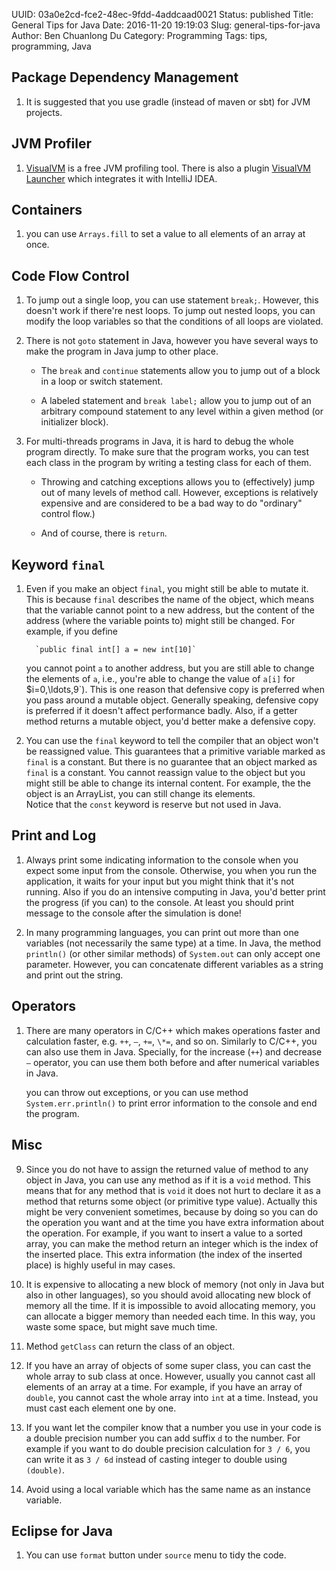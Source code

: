 UUID: 03a0e2cd-fce2-48ec-9fdd-4addcaad0021
Status: published
Title: General Tips for Java
Date: 2016-11-20 19:19:03
Slug: general-tips-for-java
Author: Ben Chuanlong Du
Category: Programming
Tags: tips, programming, Java

## Package Dependency Management

1. It is suggested that you use gradle (instead of maven or sbt) for JVM projects.

## JVM Profiler

1. [VisualVM](https://plugins.jetbrains.com/plugin/7115-visualvm-launcher)
    is a free JVM profiling tool. 
    There is also a plugin 
    [VisualVM Launcher](https://plugins.jetbrains.com/plugin/7115-visualvm-launcher)
    which integrates it with IntelliJ IDEA.

## Containers

1. you can use `Arrays.fill` to set a value to all elements of an array at once.

## Code Flow Control

1. To jump out a single loop, 
    you can use statement `break;`. 
    However, this doesn't work if there're nest loops. 
    To jump out nested loops,
    you can modify the loop variables so that the conditions of all loops are violated.

2.  There is not `goto` statement in Java, 
    however you have several ways to make the program in Java jump to other place.

    - The `break` and `continue` statements allow you 
        to jump out of a block in a loop or switch statement.

    - A labeled statement and `break label;` allow you 
        to jump out of an arbitrary compound statement 
        to any level within a given method (or initializer block).

3.  For multi-threads programs in Java, 
    it is hard to debug the whole program directly. 
    To make sure that the program works, 
    you can test each class in the program 
    by writing a testing class for each of them.

    - Throwing and catching exceptions allows you 
        to (effectively) jump out of many levels of method call. 
        However, exceptions is relatively expensive 
        and are considered to be a bad way to do "ordinary" control flow.)

    - And of course, there is `return`.

## Keyword `final`

1. Even if you make an object `final`, 
    you might still be able to mutate it. 
    This is because `final` describes the name of the object,
    which means that the variable cannot point to a new address, 
    but the content of the address (where the variable points to) might still be changed. 
    For example, if you define 

         `public final int[] a = new int[10]`

    you cannot point `a` to another address, 
    but you are still able to change the elements of `a`, 
    i.e., you're able to change the value of `a[i]` for $i=0,\ldots,9`\). 
    This is one reason that defensive copy is preferred when you pass around a mutable object. 
    Generally speaking, defensive copy is preferred if it doesn't affect performance badly. 
    Also, if a getter method returns a mutable object, 
    you'd better make a defensive copy.

2. You can use the `final` keyword to tell the compiler that an object won't be reassigned value.
    This guarantees that a primitive variable marked as `final` is a constant.
    But there is no guarantee that an object marked as `final` is a constant. 
    You cannot reassign value to the object but you might still be able to change its internal content.
    For example, the the object is an ArrayList, 
    you can still change its elements.  
    Notice that the `const` keyword is reserve but not used in Java.

## Print and Log

1. Always print some indicating information to the console 
    when you expect some input from the console. 
    Otherwise, 
    you when you run the application, 
    it waits for your input but you might think that it's not running. 
    Also if you do an intensive computing in Java, 
    you'd better print the progress (if you can) to the console. 
    At least you should print message to the console after the simulation is done!

2. In many programming languages, 
    you can print out more than one variables (not necessarily the same type) at a time. 
    In Java, 
    the method `println()` (or other similar methods) of `System.out` 
    can only accept one parameter. 
    However, you can concatenate different variables as a string 
    and print out the string.

## Operators

1. There are many operators in C/C++ 
    which makes operations faster and calculation faster, 
    e.g. `++`, `–`, `+=`, `\*=`, and so on. 
    Similarly to C/C++, you can also use them in Java. 
    Specially, for the increase (`++`) and decrease `–` operator, 
    you can use them both before and after numerical variables in Java.

    you can throw out exceptions, 
    or you can use method `System.err.println()` to print error information 
    to the console and end the program.

## Misc

9.  Since you do not have to assign the returned value of method to any object in Java, 
    you can use any method as if it is a `void` method.
    This means that for any method that is `void` it does not hurt 
    to declare it as a method that returns some object (or primitive type value). 
    Actually this might be very convenient sometimes, 
    because by doing so you can do the operation you want 
    and at the time you have extra information about the operation. 
    For example, 
    if you want to insert a value to a sorted array, 
    you can make the method return an integer which is the index of the inserted place. 
    This extra information (the index of the inserted place) is highly useful in may cases.

10. It is expensive to allocating a new block of memory 
    (not only in Java but also in other languages), 
    so you should avoid allocating new block of memory all the time. 
    If it is impossible to avoid allocating memory, 
    you can allocate a bigger memory than needed each time. 
    In this way, you waste some space, but might save much time.

11. Method `getClass` can return the class of an object.

13. If you have an array of objects of some super class, 
    you can cast the whole array to sub class at once. 
    However, usually you cannot cast all elements of an array at a time. 
    For example, 
    if you have an array of `double`, 
    you cannot cast the whole array into `int` at a time.
    Instead, you must cast each element one by one.

14. If you want let the compiler know that a number you use in your code
    is a double precision number you can add suffix `d` to the number.
    For example if you want to do double precision calculation for `3 / 6`, 
    you can write it as `3 / 6d` instead of casting integer to
    double using `(double)`.

15. Avoid using a local variable which has the same name as an instance variable.

## Eclipse for Java

1. You can use `format` button under `source` menu to tidy the code.
